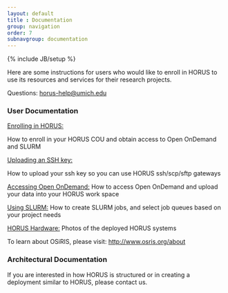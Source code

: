 ```yaml
---
layout: default
title : Documentation
group: navigation
order: 7
subnavgroup: documentation
---
```

{% include JB/setup %}



Here are some instructions for users who would like to enroll in HORUS to use its resources and services for their research projects.

Questions:  <a href="mailto:horus-help@umich.edu">horus-help@umich.edu</a>

<h3>User Documentation</h3>

<a href="enrollment.html">Enrolling in HORUS:</a> 

How to enroll in your HORUS COU and obtain access to Open OnDemand and SLURM

<a href="sshkey.html">Uploading an SSH key:</a>

How to upload your ssh key so you can use HORUS ssh/scp/sftp gateways

<a href="ondemand.html">Accessing Open OnDemand:</a>
 How to access Open OnDemand and upload your data into your HORUS work space


<a href="slurm.html">Using SLURM:</a>
 How to create SLURM jobs, and select job queues based on your project needs 

<a href="horusphotos.html">HORUS Hardware:</a> Photos of the deployed HORUS systems

To learn about OSiRIS, please visit: <a href="http://www.osris.org/about">http://www.osris.org/about</a> 

<h3>Architectural Documentation</h3>

If you are interested in how HORUS is structured or in creating a deployment similar to HORUS, please contact us.
